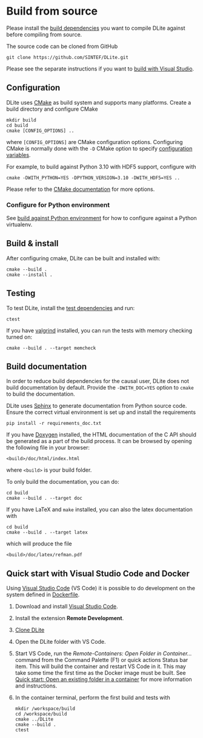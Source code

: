 Build from source
=================
Please install the [build dependencies] you want to compile DLite against before compiling from source.

The source code can be cloned from GitHub

    git clone https://github.com/SINTEF/DLite.git


Please see the separate instructions if you want to [build with Visual Studio].


Configuration
-------------
DLite uses [CMake] as build system and supports many platforms.
Create a build directory and configure CMake

    mkdir build
    cd build
    cmake [CONFIG_OPTIONS] ..

where `[CONFIG_OPTIONS]` are CMake configuration options.
Configuring CMake is normally done with the `-D` CMake option to specify [configuration variables].

For example, to build against Python 3.10 with HDF5 support, configure with

    cmake -DWITH_PYTHON=YES -DPYTHON_VERSION=3.10 -DWITH_HDF5=YES ..

Please refer to the [CMake documentation] for more options.


### Configure for Python environment
See [build against Python environment] for how to configure against a Python virtualenv.


Build & install
---------------
After configuring cmake, DLite can be built and installed with:

    cmake --build .
    cmake --install .


Testing
-------
To test DLite, install the [test dependencies] and run:

    ctest

If you have [valgrind] installed, you can run the tests with memory checking turned on:

    cmake --build . --target memcheck


Build documentation
-------------------
In order to reduce build dependencies for the causal user, DLite does not build documentation by default.
Provide the `-DWITH_DOC=YES` option to `cmake` to build the documentation.

DLite uses [Sphinx] to generate documentation from Python source code.
Ensure the correct virtual environment is set up and install the requirements

    pip install -r requirements_doc.txt

If you have [Doxygen] installed, the HTML documentation of the C API should be generated as a part of the build process.
It can be browsed by opening the following file in your browser:

    <build>/doc/html/index.html

where `<build>` is your build folder.

To only build the documentation, you can do:

    cd build
    cmake --build . --target doc

If you have LaTeX and `make` installed, you can also the latex documentation with

    cd build
    cmake --build . --target latex

which will produce the file

    <build>/doc/latex/refman.pdf


Quick start with Visual Studio Code and Docker
----------------------------------------------
Using [Visual Studio Code] (VS Code) it is possible to do development on the system defined in [Dockerfile](https://github.com/SINTEF/dlite/blob/master/Dockerfile).

1. Download and install [Visual Studio Code].
2. Install the extension **Remote Development**.
3. [Clone DLite](#installing-from-source)
4. Open the DLite folder with VS Code.
5. Start VS Code, run the _Remote-Containers: Open Folder in Container..._ command from the Command Palette (F1) or quick actions Status bar item.
   This will build the container and restart VS Code in it.
   This may take some time the first time as the Docker image must be built.
   See [Quick start: Open an existing folder in a container][vs-container] for more information and instructions.
6. In the container terminal, perform the first build and tests with

   ```shell
   mkdir /workspace/build
   cd /workspace/build
   cmake ../DLite
   cmake --build .
   ctest
   ```


[git]: https://git-scm.com/
[CMake]: https://cmake.org/
[CMake variables]: https://cmake.org/cmake/help/latest/manual/cmake-variables.7.html
[CMake documentation]: https://cmake.org/cmake/help/latest/manual/cmake.1.html
[CTest]: https://cmake.org/cmake/help/latest/manual/ctest.1.html
[HDF5]: https://support.hdfgroup.org/HDF5/
[librdf]: https://librdf.org/
[Fortran]: https://en.wikipedia.org/wiki/Fortran
[Python]: https://www.python.org/
[NumPy]: https://pypi.org/project/numpy/
[SWIG]: https://www.swig.org/
[virtualenvwrapper]: https://pypi.org/project/virtualenvwrapper/
[cppcheck]: http://cppcheck.sourceforge.net/
[Doxygen]: http://www.doxygen.org/
[Sphinx]: https://www.sphinx-doc.org/
[valgrind]: http://valgrind.org/
[Visual Studio Code]: https://code.visualstudio.com/
[vs-container]: https://code.visualstudio.com/docs/remote/containers#_quick-start-open-an-existing-folder-in-a-container
[VirtualEnvWrapper]: https://virtualenvwrapper.readthedocs.io/en/latest/
[tripper]: https://pypi.org/project/tripper/
[PyYAML]: https://pypi.org/project/PyYAML/
[psycopg2]: https://pypi.org/project/psycopg2/
[pymongo]: https://github.com/mongodb/mongo-python-driver
[mongomock]: https://github.com/mongomock/mongomock
[pandas]: https://pandas.pydata.org/
[build dependencies]: https://sintef.github.io/dlite/getting_started/build/build-dependencies.html
[test dependencies]: https://sintef.github.io/dlite/getting_started/build/build-dependencies.html#testing-optional
[runtime dependencies]: https://sintef.github.io/dlite/getting_started/build/runtime-dependencies.html
[configuration variables]: https://sintef.github.io/dlite/getting_started/build/cmake_variables.html
[build against Python environment]: https://sintef.github.io/dlite/getting_started/build/build_against_python_env.html
[build with Visual Studio]: https://sintef.github.io/dlite/getting_started/build/build_with_vs.html
